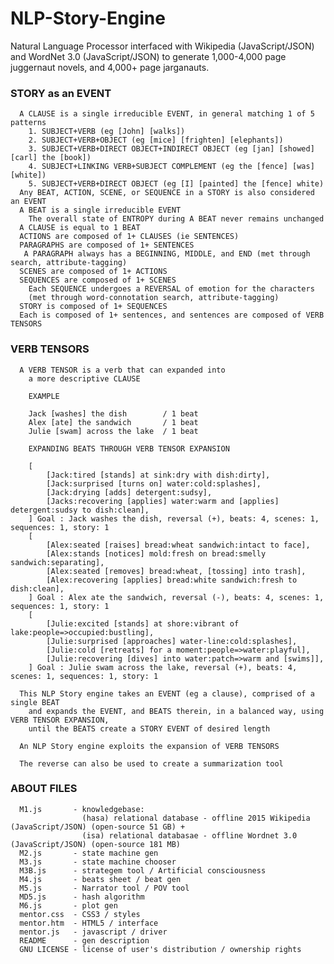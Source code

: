 # NLP-Story-Engine
Natural Language Processor interfaced with Wikipedia (JavaScript/JSON) and WordNet 3.0 (JavaScript/JSON) to generate 1,000-4,000 page juggernaut novels, and 4,000+ page jarganauts. 

### STORY as an EVENT
      A CLAUSE is a single irreducible EVENT, in general matching 1 of 5 patterns
        1. SUBJECT+VERB (eg [John] [walks])
        2. SUBJECT+VERB+OBJECT (eg [mice] [frighten] [elephants])
        3. SUBJECT+VERB+DIRECT OBJECT+INDIRECT OBJECT (eg [jan] [showed] [carl] the [book])
        4. SUBJECT+LINKING VERB+SUBJECT COMPLEMENT (eg the [fence] [was] [white])
        5. SUBJECT+VERB+DIRECT OBJECT (eg [I] [painted] the [fence] white)
      Any BEAT, ACTION, SCENE, or SEQUENCE in a STORY is also considered an EVENT
      A BEAT is a single irreducible EVENT 
        The overall state of ENTROPY during A BEAT never remains unchanged 
      A CLAUSE is equal to 1 BEAT
      ACTIONS are composed of 1+ CLAUSES (ie SENTENCES)
      PARAGRAPHS are composed of 1+ SENTENCES
       A PARAGRAPH always has a BEGINNING, MIDDLE, and END (met through search, attribute-tagging)
      SCENES are composed of 1+ ACTIONS
      SEQUENCES are composed of 1+ SCENES
        Each SEQUENCE undergoes a REVERSAL of emotion for the characters
        (met through word-connotation search, attribute-tagging)
      STORY is composed of 1+ SEQUENCES
      Each is composed of 1+ sentences, and sentences are composed of VERB TENSORS
    
### VERB TENSORS 
      A VERB TENSOR is a verb that can expanded into
        a more descriptive CLAUSE
        
        EXAMPLE 
        
        Jack [washes] the dish        / 1 beat 
        Alex [ate] the sandwich       / 1 beat 
        Julie [swam] across the lake  / 1 beat 
        
        EXPANDING BEATS THROUGH VERB TENSOR EXPANSION 
        
        [
            [Jack:tired [stands] at sink:dry with dish:dirty], 
            [Jack:surprised [turns on] water:cold:splashes], 
            [Jack:drying [adds] detergent:sudsy], 
            [Jacks:recovering [applies] water:warm and [applies] detergent:sudsy to dish:clean],
        ] Goal : Jack washes the dish, reversal (+), beats: 4, scenes: 1, sequences: 1, story: 1
        [
            [Alex:seated [raises] bread:wheat sandwich:intact to face], 
            [Alex:stands [notices] mold:fresh on bread:smelly sandwich:separating], 
            [Alex:seated [removes] bread:wheat, [tossing] into trash], 
            [Alex:recovering [applies] bread:white sandwich:fresh to dish:clean],
        ] Goal : Alex ate the sandwich, reversal (-), beats: 4, scenes: 1, sequences: 1, story: 1
        [
            [Julie:excited [stands] at shore:vibrant of lake:people=>occupied:bustling], 
            [Julie:surprised [approaches] water-line:cold:splashes], 
            [Julie:cold [retreats] for a moment:people=>water:playful], 
            [Julie:recovering [dives] into water:patch=>warm and [swims]],
        ] Goal : Julie swam across the lake, reversal (+), beats: 4, scenes: 1, sequences: 1, story: 1 
        
      This NLP Story engine takes an EVENT (eg a clause), comprised of a single BEAT
        and expands the EVENT, and BEATS therein, in a balanced way, using VERB TENSOR EXPANSION, 
        until the BEATS create a STORY EVENT of desired length 
        
      An NLP Story engine exploits the expansion of VERB TENSORS
      
      The reverse can also be used to create a summarization tool

### ABOUT FILES 
      M1.js       - knowledgebase:
                    (hasa) relational database - offline 2015 Wikipedia (JavaScript/JSON) (open-source 51 GB) +
                    (isa) relational databasae - offline Wordnet 3.0 (JavaScript/JSON) (open-source 181 MB)
      M2.js       - state machine gen 
      M3.js       - state machine chooser 
      M3B.js      - strategem tool / Artificial consciousness  
      M4.js       - beats sheet / beat gen
      M5.js       - Narrator tool / POV tool
      MD5.js      - hash algorithm
      M6.js       - plot gen
      mentor.css  - CSS3 / styles
      mentor.htm  - HTML5 / interface
      mentor.js   - javascript / driver
      README      - gen description
      GNU LICENSE - license of user's distribution / ownership rights
